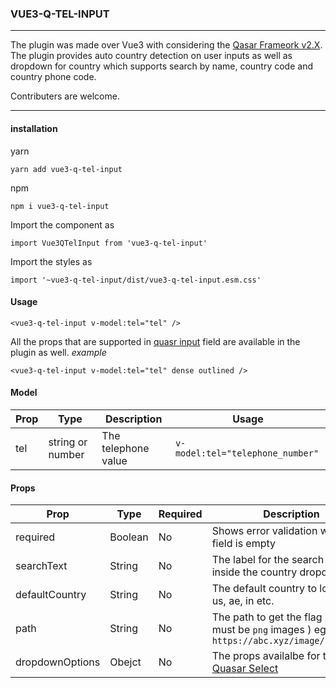 ### VUE3-Q-TEL-INPUT
---

The plugin was made over Vue3 with considering the [Qasar Frameork v2.X](https://quasar.dev/). The plugin provides auto country detection on user inputs as well as dropdown for country which supports search by name, country code and country phone code.

Contributers are welcome.

---
#### installation

yarn
```
yarn add vue3-q-tel-input
```
npm
```
npm i vue3-q-tel-input
```

Import the component as
```
import Vue3QTelInput from 'vue3-q-tel-input'
```

Import the styles as
```
import '~vue3-q-tel-input/dist/vue3-q-tel-input.esm.css'
```

#### Usage
```
<vue3-q-tel-input v-model:tel="tel" />
```

All the props that are supported in [quasr input](https://quasar.dev/vue-components/input) field are available in the plugin as well.
*example* 
```
<vue3-q-tel-input v-model:tel="tel" dense outlined />
```

#### Model
| Prop | Type | Description | Usage |
| ---- | ---- | ---- | ---- |
| tel | string or number | The telephone value | `v-model:tel="telephone_number"` |

#### Props
| Prop | Type | Required | Description |
| ---- | ---- | ---- | ---- |
| required | Boolean | No | Shows error validation when the field is empty |
| searchText | String | No | The label for the search field inside the country dropdown |
| defaultCountry | String | No | The default country to load. eg: us, ae, in etc. |
| path | String | No | The path to get the flag icons ( must be `png` images ) eg: `https://abc.xyz/image/counties/` |
| dropdownOptions | Obejct | No | The props availalbe for the [Quasar Select](https://quasar.dev/vue-components/select) |
